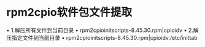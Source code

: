 # rpm2cpio软件包文件提取
•	1.解压所有文件到当前目录
•			rpm2cpioinitscripts-8.45.30.rpm|cpioidv
•	2.解压指定文件到当前目录
•			rpm2cpioinitscripts-8.45.30.rpm|cpioidv./etc/inittab
